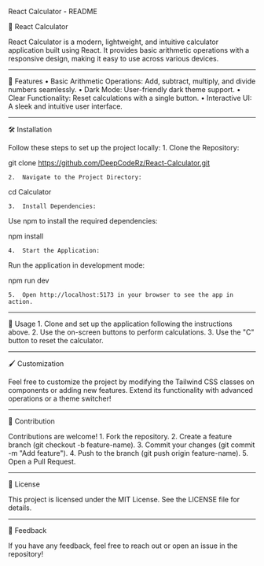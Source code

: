 React Calculator - README

🧮 React Calculator

React Calculator is a modern, lightweight, and intuitive calculator application built using React. It provides basic arithmetic operations with a responsive design, making it easy to use across various devices.

---

🚀 Features
	•	Basic Arithmetic Operations: Add, subtract, multiply, and divide numbers seamlessly.
	•	Dark Mode: User-friendly dark theme support.
	•	Clear Functionality: Reset calculations with a single button.
	•	Interactive UI: A sleek and intuitive user interface.

---

🛠️ Installation

Follow these steps to set up the project locally:
	1.	Clone the Repository:

git clone https://github.com/DeepCodeRz/React-Calculator.git


	2.	Navigate to the Project Directory:

cd Calculator


	3.	Install Dependencies:
Use npm to install the required dependencies:

npm install


	4.	Start the Application:
Run the application in development mode:

npm run dev


	5.	Open http://localhost:5173 in your browser to see the app in action.

---

🌟 Usage
	1.	Clone and set up the application following the instructions above.
	2.	Use the on-screen buttons to perform calculations.
	3.	Use the "C" button to reset the calculator.

---

🖌️ Customization

Feel free to customize the project by modifying the Tailwind CSS classes on components or adding new features. Extend its functionality with advanced operations or a theme switcher!

---

🤝 Contribution

Contributions are welcome!
	1.	Fork the repository.
	2.	Create a feature branch (git checkout -b feature-name).
	3.	Commit your changes (git commit -m "Add feature").
	4.	Push to the branch (git push origin feature-name).
	5.	Open a Pull Request.

---

📜 License

This project is licensed under the MIT License. See the LICENSE file for details.

---

💬 Feedback

If you have any feedback, feel free to reach out or open an issue in the repository!
